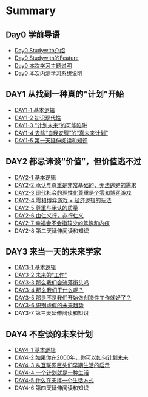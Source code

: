 # Summary

## Day0 学前导语

* [Day0 Studywith介绍](day0-studywithjie-shao.md)
* [Day0 Studywith的Feature](day0-studywithde-feature.md)
* [Day0 本次学习主题说明](day0ben-ci-zhu-ti-shuo-ming.md)
* [Day0 本次内测学习系统说明](README.md)

## DAY1 从找到一种真的“计划”开始

* [DAY1-1 基本逻辑](methods.md)
* [DAY1-2 初识现代性](day1-2-chu-shi-xian-dai-xing.md)
* [DAY1-3 “计划未来”的可能陷阱](day1-3-201c-ji-hua-wei-lai-201d-de-ke-neng-xian-jing.md)
* [DAY1-4 去除“自我安慰”的“真未来计划”](day1-4-qu-chu-201c-zi-wo-an-wei-201d-de-201c-zhen-wei-lai-ji-hua-201d.md)
* [DAY1-5 第一天延伸阅读和知识](day1-5-di-yi-tian-yan-shen-yue-du-he-zhi-shi.md)

## DAY2 都忌讳谈“价值”，但价值逃不过

* [DAY2-1 基本逻辑](day2-du-ji-hui-tan-201c-jia-zhi-201d-ff0c-dan-jia-zhi-tao-bu-guo/day2-1-ji-ben-luo-ji.md)
* [DAY2-2 承认与尊重是非常基础的，无法逃避的需求](day2-du-ji-hui-tan-201c-jia-zhi-201d-ff0c-dan-jia-zhi-tao-bu-guo/day2-2-cheng-ren-yu-zun-zhong-shi-fei-chang-ji-chu-de-ff0c-wu-fa-tao-bi-de-xu-qiu.md)
* [DAY2-3 现代社会的理性化尊重是个零和博弈游戏](day2-du-ji-hui-tan-201c-jia-zhi-201d-ff0c-dan-jia-zhi-tao-bu-guo/day2-3-xian-dai-she-hui-de-li-xing-hua-zun-zhong-shi-ge-ling-he-bo-yi-you-xi.md)
* [DAY2-4 零和博弈游戏 + 经济逻辑的玩法](day2-du-ji-hui-tan-201c-jia-zhi-201d-ff0c-dan-jia-zhi-tao-bu-guo/day2-4-ling-he-bo-yi-you-xi-+-jing-ji-luo-ji-de-wan-fa.md)
* [DAY2-5 尊重与承认的质量](day2-du-ji-hui-tan-201c-jia-zhi-201d-ff0c-dan-jia-zhi-tao-bu-guo/day2-5-zun-zhong-yu-cheng-ren-de-zhi-liang.md)
* [DAY2-6 由仁义行，非行仁义](day2-du-ji-hui-tan-201c-jia-zhi-201d-ff0c-dan-jia-zhi-tao-bu-guo/day2-6-you-ren-yi-xing-ff0c-fei-xing-ren-yi.md)
* [DAY2-7 幸福会不会指较少的羞愧和内疚](day2-du-ji-hui-tan-201c-jia-zhi-201d-ff0c-dan-jia-zhi-tao-bu-guo/day2-7-xing-fu-hui-bu-hui-zhi-jiao-shao-de-xiu-kui-he-nei-jiu.md)
* DAY2-8 第二天延伸阅读和知识

## DAY3 来当一天的未来学家

* [DAY3-1 基本逻辑](day3-lai-dang-yi-tian-de-wei-lai-xue-jia/day3-1-ji-ben-luo-ji.md)
* [DAY3-2 未来的“工作”](day3-lai-dang-yi-tian-de-wei-lai-xue-jia/day3-2-wei-lai-de-201c-gong-zuo-201d.md)
* [DAY3-3 那么我们会流落街头吗](day3-lai-dang-yi-tian-de-wei-lai-xue-jia/day3-3-na-yao-wo-men-hui-liu-luo-jie-tou-ma.md)
* [DAY3-4 那么我们干什么呢？](day3-lai-dang-yi-tian-de-wei-lai-xue-jia/day3-4-na-yao-wo-men-gan-shi-yao-ni-ff1f.md)
* [DAY3-5 那是不是我们开始做创造性工作就好了？](day3-lai-dang-yi-tian-de-wei-lai-xue-jia/day3-5-na-shi-bu-shi-wo-men-kai-shi-zuo-chuang-zao-xing-gong-zuo-jiu-hao-le-ff1f.md)
* [DAY3-6 识别虚假的未来趋势](day3-lai-dang-yi-tian-de-wei-lai-xue-jia/day3-6-shi-bie-xu-jia-de-wei-lai-qu-shi.md)
* DAY3-7 第三天延伸阅读和知识

## DAY4 不空谈的未来计划

* [DAY4-1 基本逻辑](day4-bu-kong-tan-de-wei-lai-ji-hua/day4-1-ji-ben-luo-ji.md)
* [DAY4-2 如果你在2000年，你可以如何计划未来](day4-bu-kong-tan-de-wei-lai-ji-hua/day4-2-ru-guo-ni-zai-2000-nian-ff0c-ni-ke-yi-ru-he-ji-hua-wei-lai.md)
* [DAY4-3 从互联网巨头们早期生活的启示](day4-bu-kong-tan-de-wei-lai-ji-hua/day4-3-cong-hu-lian-wang-ju-tou-men-zao-qi-sheng-huo-de-qi-shi.md)
* [DAY4-4 一个计划就是一种生活](day4-bu-kong-tan-de-wei-lai-ji-hua/day4-4-yi-ge-ji-hua-jiu-shi-yi-zhong-sheng-huo.md)
* [DAY4-5 什么在支撑一个生活方式](day4-bu-kong-tan-de-wei-lai-ji-hua/day4-4-shi-yao-zai-zhi-cheng-yi-ge-sheng-huo-fang-shi.md)
* DAY4-6 第四天延伸阅读和知识

